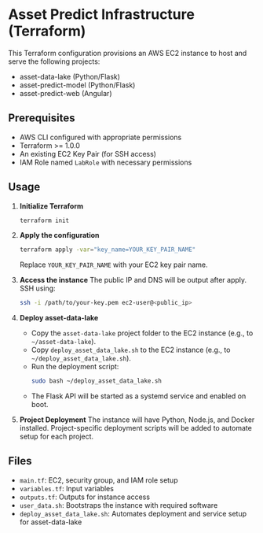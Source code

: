 # Asset Predict Infrastructure (Terraform)

This Terraform configuration provisions an AWS EC2 instance to host and serve the following projects:
- asset-data-lake (Python/Flask)
- asset-predict-model (Python/Flask)
- asset-predict-web (Angular)

## Prerequisites
- AWS CLI configured with appropriate permissions
- Terraform >= 1.0.0
- An existing EC2 Key Pair (for SSH access)
- IAM Role named `LabRole` with necessary permissions

## Usage

1. **Initialize Terraform**
   ```sh
   terraform init
   ```
2. **Apply the configuration**
   ```sh
   terraform apply -var="key_name=YOUR_KEY_PAIR_NAME"
   ```
   Replace `YOUR_KEY_PAIR_NAME` with your EC2 key pair name.

3. **Access the instance**
   The public IP and DNS will be output after apply. SSH using:
   ```sh
   ssh -i /path/to/your-key.pem ec2-user@<public_ip>
   ```

4. **Deploy asset-data-lake**
   - Copy the `asset-data-lake` project folder to the EC2 instance (e.g., to `~/asset-data-lake`).
   - Copy `deploy_asset_data_lake.sh` to the EC2 instance (e.g., to `~/deploy_asset_data_lake.sh`).
   - Run the deployment script:
     ```sh
     sudo bash ~/deploy_asset_data_lake.sh
     ```
   - The Flask API will be started as a systemd service and enabled on boot.

5. **Project Deployment**
   The instance will have Python, Node.js, and Docker installed. Project-specific deployment scripts will be added to automate setup for each project.

## Files
- `main.tf`: EC2, security group, and IAM role setup
- `variables.tf`: Input variables
- `outputs.tf`: Outputs for instance access
- `user_data.sh`: Bootstraps the instance with required software
- `deploy_asset_data_lake.sh`: Automates deployment and service setup for asset-data-lake
